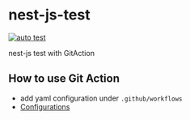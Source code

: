 # nest-js-test
[![auto test](https://github.com/sophiah/nest-js-test/actions/workflows/unit-test.yml/badge.svg)](https://github.com/sophiah/nest-js-test/actions/workflows/unit-test.yml)

nest-js test with GitAction

## How to use Git Action
* add yaml configuration under `.github/workflows`
* [Configurations](https://docs.github.com/en/actions/using-workflows/workflow-syntax-for-github-actions)